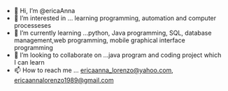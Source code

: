 - 👋 Hi, I’m @ericaAnna
- 👀 I’m interested in ... learning programming, automation and computer processeses
- 🌱 I’m currently learning ...python, Java programming, SQL, database management,web programming, mobile graphical interface programming  
- 💞️ I’m looking to collaborate on ...java program and coding project which I can learn 
- 📫 How to reach me ... ericaanna_lorenzo@yahoo.com, ericaannalorenzo1989@gmail.com

<!---
ericaAnna/ericaAnna is a ✨ special ✨ repository because its `README.md` (this file) appears on your GitHub profile.
You can click the Preview link to take a look at your changes.
--->
